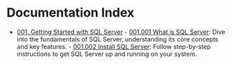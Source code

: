 # Documentation Index

- [001. Getting Started with SQL Server](001_Getting_Started_with_SQL_Server/index.md)
      - [001.001 What is SQL Server](001_Getting_Started_with_SQL_Server/001.001.What_is_SQL_Server.md): Dive into the fundamentals of SQL Server, understanding its core concepts and key features.
      - [001.002 Install SQL Server](001_Getting_Started_with_SQL_Server/001.002.Install_SQL_Server.md): Follow step-by-step instructions to get SQL Server up and running on your system.
